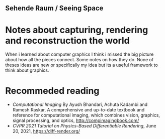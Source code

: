 ##  Sehende Raum / Seeing Space
# Notes about capturing, rendering and reconstruction the world
When i learned about computer graphics I think i missed the big picture about how all the pieces connect. 
Some notes on how they do. None of theses ideas are new or specifically my idea but its a useful framework to think about graphics.


# Recommeded reading
* *Computational Imaging* By Ayush Bhandari, Achuta Kadambi and Ramesh Raskar, A comprehensive and up-to-date textbook and reference for computational imaging, which combines vision, graphics, signal processing, and optics, http://compimagingbook.com/
* *CVPR 2021 Tutorial on Physics-Based Differentiable Rendering*, June 20, 2021,  https://diff-render.org/
